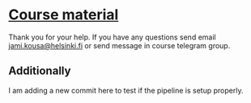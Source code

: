 # [Course material](https://docker-hy.github.io)

Thank you for your help. If you have any questions send email jami.kousa@helsinki.fi or send message in course telegram group.

## Additionally

I am adding a new commit here to test if the pipeline is setup properly.

